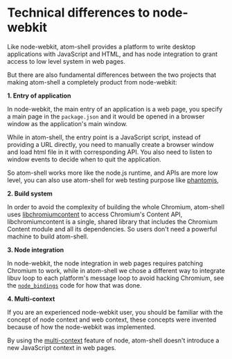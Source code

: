# Technical differences to node-webkit

Like node-webkit, atom-shell provides a platform to write desktop applications
with JavaScript and HTML, and has node integration to grant access to low level
system in web pages.

But there are also fundamental differences between the two projects that making
atom-shell a completely product from node-webkit:

**1. Entry of application**

In node-webkit, the main entry of an application is a web page, you specify a
main page in the `package.json` and it would be opened in a browser window as
the application's main window.

While in atom-shell, the entry point is a JavaScript script, instead of
providing a URL directly, you need to manually create a browser window and load
html file in it with corresponding API. You also need to listen to window events
to decide when to quit the application.

So atom-shell works more like the node.js runtime, and APIs are more low level,
you can also use atom-shell for web testing purpose like
[phantomjs](http://phantomjs.org/),

**2. Build system**

In order to avoid the complexity of building the whole Chromium, atom-shell uses
[libchromiumcontent](https://github.com/brightray/libchromiumcontent) to access
Chromium's Content API, libchromiumcontent is a single, shared library that
includes the Chromium Content module and all its dependencies. So users don't
need a powerful machine to build atom-shell.

**3. Node integration**

In node-webkit, the node integration in web pages requires patching Chromium to
work, while in atom-shell we chose a different way to integrate libuv loop to
each platform's message loop to avoid hacking Chromium, see the
[`node_bindings`](../../atom/common/) code for how that was done.

**4. Multi-context**

If you are an experienced node-webkit user, you should be familiar with the
concept of node context and web context, these concepts were invented because
of how the node-webkit was implemented.

By using the [multi-context](http://strongloop.com/strongblog/whats-new-node-js-v0-12-multiple-context-execution/)
feature of node, atom-shell doesn't introduce a new JavaScript context in web
pages.
